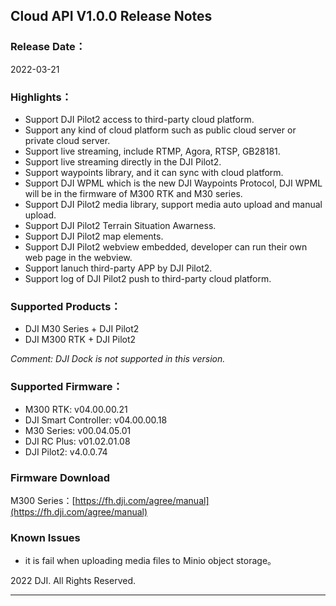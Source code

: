 ## Cloud API V1.0.0 Release Notes

### Release Date：

2022-03-21

### Highlights：

- Support DJI Pilot2 access to third-party cloud platform.
- Support any kind of cloud platform such as public cloud server or private cloud server.
- Support live streaming, include RTMP, Agora, RTSP, GB28181.
- Support live streaming directly in the DJI Pilot2.
- Support waypoints library, and it can sync with cloud platform.
- Support DJI WPML which is the new DJI Waypoints Protocol, DJI WPML will be in the firmware of M300 RTK and M30 series.
- Support DJI Pilot2 media library, support media auto upload and manual upload.
- Support DJI Pilot2 Terrain Situation Awarness.
- Support DJI Pilot2 map elements.
- Support DJI Pilot2 webview embedded, developer can run their own web page in the webview.
- Support lanuch third-party APP by DJI Pilot2.
- Support log of  DJI Pilot2 push to third-party cloud platform. 

### Supported Products：

- DJI M30 Series + DJI Pilot2
- DJI M300 RTK + DJI Pilot2

*Comment: DJI Dock is not supported in this version.*

### Supported Firmware：

- M300 RTK: v04.00.00.21
- DJI Smart Controller: v04.00.00.18 
- M30 Series: v00.04.05.01
- DJI RC Plus: v01.02.01.08
- DJI Pilot2: v4.0.0.74

### Firmware Download

M300 Series：[https://fh.dji.com/agree/manual](https://fh.dji.com/agree/manual)

### Known Issues

- it is fail when uploading media files to Minio object storage。

  

2022 DJI. All Rights Reserved.

----